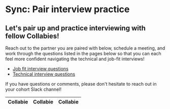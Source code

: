 # Sync: Pair interview practice

## Let's pair up and practice interviewing with fellow Collabies!

Reach out to the partner you are paired with below, schedule a meeting, and work through the questions listed in the pages below so that you can each feel more confident navigating the technical and job-fit interviews!

* [Job fit interview questions](resources/job-fit-interview-questions.md)
* [Technical interview questions](resources/technical-interview-questions.md)

If you have questions or comments, please don't hesitate to reach out in your cohort Slack channel!


| Collabie | Collabie | Collabie |
| ---- | ---- | ---- |
